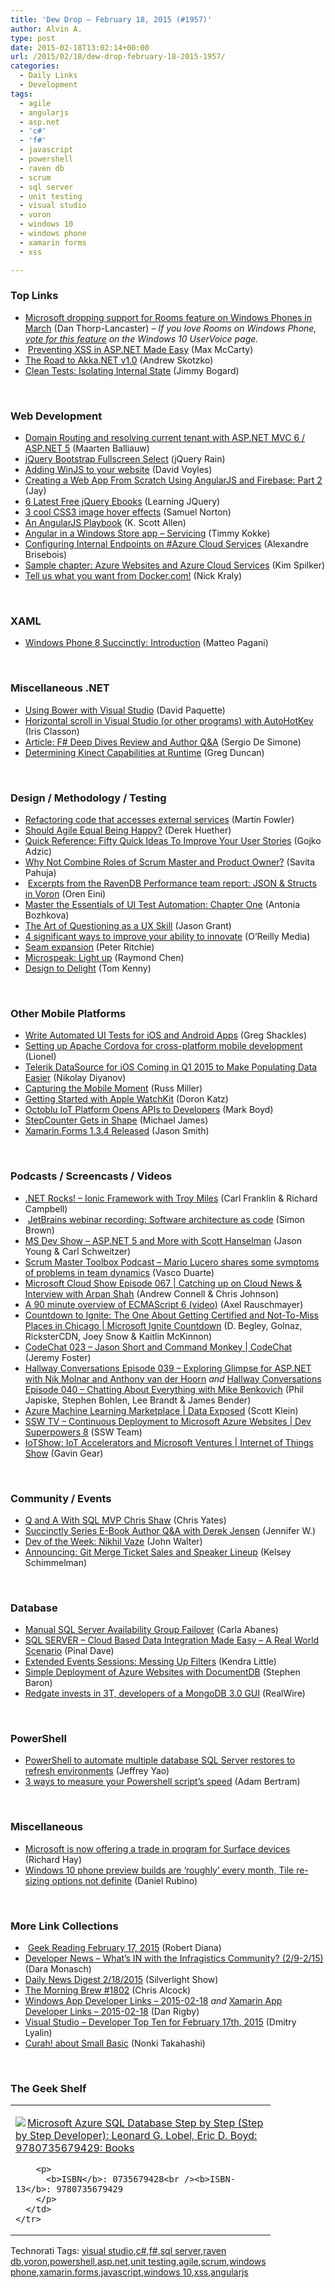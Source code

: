 ```yaml
---
title: 'Dew Drop – February 18, 2015 (#1957)'
author: Alvin A.
type: post
date: 2015-02-18T13:02:14+00:00
url: /2015/02/18/dew-drop-february-18-2015-1957/
categories:
  - Daily Links
  - Development
tags:
  - agile
  - angularjs
  - asp.net
  - 'c#'
  - 'f#'
  - javascript
  - powershell
  - raven db
  - scrum
  - sql server
  - unit testing
  - visual studio
  - voron
  - windows 10
  - windows phone
  - xamarin forms
  - xss

---
```

### <a name="top"></a>Top Links

  * <a href="http://feedproxy.google.com/~r/wmexperts/~3/TBvTScYIzn0/story01.htm" target="_blank">Microsoft dropping support for Rooms feature on Windows Phones in March</a> (Dan Thorp-Lancaster) _– If you love Rooms on Windows Phone,_ <a href="https://windows.uservoice.com/forums/265757-windows-feature-suggestions/suggestions/6579686-family-room" target="_blank"><em>vote for this feature</em></a> _on the Windows 10 UserVoice page._
  * &nbsp;<a href="http://lockmedown.com/preventing-xss-in-asp-net-made-easy/" target="_blank">Preventing XSS in ASP.NET Made Easy</a> (Max McCarty)
  * <a href="http://petabridge.com/blog/akkadotnet-road-to-v1/" target="_blank">The Road to Akka.NET v1.0</a> (Andrew Skotzko)
  * <a href="http://feedproxy.google.com/~r/LosTechies/~3/5OQNIaXkEbo/" target="_blank">Clean Tests: Isolating Internal State</a> (Jimmy Bogard)

&nbsp;

### <a name="web"></a>Web Development

  * <a href="http://blog.maartenballiauw.be/post/2015/02/17/Domain-Routing-and-resolving-current-tenant-with-ASPNET-MVC-6-ASPNET-5.aspx" target="_blank">Domain Routing and resolving current tenant with ASP.NET MVC 6 / ASP.NET 5</a> (Maarten Balliauw)
  * <a href="http://feedproxy.google.com/~r/Jqueryrain/~3/vtFffKfoIhU/" target="_blank">jQuery Bootstrap Fullscreen Select</a> (jQuery Rain)
  * <a href="http://www.davevoyles.com/adding-winjs-to-your-website/" target="_blank">Adding WinJS to your website</a> (David Voyles)
  * <a href="http://code.tutsplus.com/tutorials/creating-a-web-app-from-scratch-using-angularjs-and-firebase-part-2--cms-22734" target="_blank">Creating a Web App From Scratch Using AngularJS and Firebase: Part 2</a> (Jay)
  * <a href="http://feedproxy.google.com/~r/LearningJquery/~3/mt2jiGvOV50/6-latest-free-jquery-ebooks" target="_blank">6 Latest Free jQuery Ebooks</a> (Learning JQuery)
  * <a href="http://www.webdesignerdepot.com/2015/02/3-cool-css3-image-hover-effects/" target="_blank">3 cool CSS3 image hover effects</a> (Samuel Norton)
  * <a href="http://odetocode.com/blogs/scott/archive/2015/02/17/an-angularjs-playbook.aspx" target="_blank">An AngularJS Playbook</a> (K. Scott Allen)
  * <a href="http://www.timmykokke.com/2015/02/angular-in-a-windows-store-app-servicing/" target="_blank">Angular in a Windows Store app – Servicing</a> (Timmy Kokke)
  * <a href="https://alexandrebrisebois.wordpress.com/2015/02/17/configuring-internal-endpoints-on-azure-cloud-services/" target="_blank">Configuring Internal Endpoints on #Azure Cloud Services</a> (Alexandre Brisebois)
  * <a href="http://blogs.msdn.com/b/microsoft_press/archive/2015/02/17/sample-chapter-azure-websites-and-azure-cloud-services.aspx" target="_blank">Sample chapter: Azure Websites and Azure Cloud Services</a> (Kim Spilker)
  * <a href="http://blog.docker.com/2015/02/tell-us-what-you-want-from-docker-com/" target="_blank">Tell us what you want from Docker.com!</a> (Nick Kraly)

&nbsp;

### <a name="silverlight"></a>XAML

  * <a href="http://code.tutsplus.com/tutorials/windows-phone-8-succinctly-introduction--cms-23216" target="_blank">Windows Phone 8 Succinctly: Introduction</a> (Matteo Pagani)

&nbsp;

### <a name="dotnet"></a>Miscellaneous .NET

  * <a href="http://feedproxy.google.com/~r/CanDevs/~3/83KZqszKaZo/using-bower-with-visual-studio-2013.aspx" target="_blank">Using Bower with Visual Studio</a> (David Paquette)
  * <a href="http://irisclasson.com/2015/02/17/horizontal-scroll-in-visual-studio-or-other-programs-with-autohotkey/" target="_blank">Horizontal scroll in Visual Studio (or other programs) with AutoHotKey</a> (Iris Classon)
  * <a href="http://www.infoq.com/articles/sharp-deep-dives-review?utm_campaign=infoq_content&utm_source=infoq&utm_medium=feed&utm_term=global" target="_blank">Article: F# Deep Dives Review and Author Q&A</a> (Sergio De Simone)
  * <a href="http://channel9.msdn.com/coding4fun/kinect/Determining-Kinect-Capabilities-at-Runtime" target="_blank">Determining Kinect Capabilities at Runtime</a> (Greg Duncan)

&nbsp;

### <a name="design"></a>Design / Methodology / Testing

  * <a href="http://martinfowler.com/articles/refactoring-external-service.html" target="_blank">Refactoring code that accesses external services</a> (Martin Fowler)
  * <a href="http://feedproxy.google.com/~r/LeadingAgile/~3/I4sFljir1Ko/" target="_blank">Should Agile Equal Being Happy?</a> (Derek Huether)
  * <a href="http://gojko.net/2015/02/18/quick-reference-fifty-quick-ideas-to-improve-your-user-stories/" target="_blank">Quick Reference: Fifty Quick Ideas To Improve Your User Stories</a> (Gojko Adzic)
  * <a href="http://www.infoq.com/news/2015/02/scrum-roles?utm_campaign=infoq_content&utm_source=infoq&utm_medium=feed&utm_term=global" target="_blank">Why Not Combine Roles of Scrum Master and Product Owner?</a> (Savita Pahuja)
  * &nbsp;<a href="http://feedproxy.google.com/~r/AyendeRahien/~3/csUuF26_lD0/excerpts-from-the-ravendb-performance-team-report-json-structs-in-voron" target="_blank">Excerpts from the RavenDB Performance team report: JSON & Structs in Voron</a> (Oren Eini)
  * <a href="http://feedproxy.google.com/~r/Telerik/~3/qap1jgowgoc/master-the-essentials-of-ui-test-automation-chapter-one" target="_blank">Master the Essentials of UI Test Automation: Chapter One</a> (Antonia Bozhkova)
  * <a href="http://feedproxy.google.com/~r/uxmovement/~3/g7CEHy8RIPE/" target="_blank">The Art of Questioning as a UX Skill</a> (Jason Grant)
  * <a href="http://feedproxy.google.com/~r/oreilly/news/~3/hJx4nn3aAYI/4-significant-ways-to-improve-your-ability-to-innovate.html" target="_blank">4 significant ways to improve your ability to innovate</a> (O&#8217;Reilly Media)
  * <a href="http://blog.peterritchie.com/?p=2211" target="_blank">Seam expansion</a> (Peter Ritchie)
  * <a href="http://blogs.msdn.com/b/oldnewthing/archive/2015/02/17/10593874.aspx" target="_blank">Microspeak: Light up</a> (Raymond Chen)
  * <a href="http://feedproxy.google.com/~r/InspectElement/~3/u6Fcid2oZO0/" target="_blank">Design to Delight</a> (Tom Kenny)

&nbsp;

### <a name="mobile"></a>Other Mobile Platforms

  * <a href="http://visualstudiomagazine.com/articles/2015/02/17/automated-unit-tests-ios-android.aspx" target="_blank">Write Automated UI Tests for iOS and Android Apps</a> (Greg Shackles)
  * <a href="http://www.codeproject.com/Articles/877366/Setting-up-Apache-Cordova-for-cross-platform-mobil" target="_blank">Setting up Apache Cordova for cross-platform mobile development</a> (Lionel)
  * <a href="http://feedproxy.google.com/~r/Telerik/~3/kVwzeaKw8PA/telerik-datasource-for-ios-coming-in-q1-2015-to-make-populating-data-easier" target="_blank">Telerik DataSource for iOS Coming in Q1 2015 to Make Populating Data Easier</a> (Nikolay Diyanov)
  * <a href="http://magenic.com/Blog/PostId/72/capturing-the-mobile-moment" target="_blank">Capturing the Mobile Moment</a> (Russ Miller)
  * <a href="http://feedproxy.google.com/~r/ProgrammableWeb/~3/mn-E5fxQkKk/17" target="_blank">Getting Started with Apple WatchKit</a> (Doron Katz)
  * <a href="http://feedproxy.google.com/~r/ProgrammableWeb/~3/0MdH0kHx3Ao/17" target="_blank">Octoblu IoT Platform Opens APIs to Developers</a> (Mark Boyd)
  * <a href="http://blog.xamarin.com/stepcounter-gets-in-shape-updating-xamarin-ios-apps/" target="_blank">StepCounter Gets in Shape</a> (Michael James)
  * <a href="http://forums.xamarin.com/discussion/33356/xamarin-forms-1-3-4-released" target="_blank">Xamarin.Forms 1.3.4 Released</a> (Jason Smith)

&nbsp;

### <a name="podcasts"></a>Podcasts / Screencasts / Videos

  * <a href="http://www.dotnetrocks.com/default.aspx?ShowNum=1102" target="_blank">.NET Rocks! &#8211; Ionic Framework with Troy Miles</a> (Carl Franklin & Richard Campbell)
  * &nbsp;<a href="http://www.codingthearchitecture.com/2015/02/17/jetbrains_webinar_recording_software_architecture_as_code.html" target="_blank">JetBrains webinar recording: Software architecture as code</a> (Simon Brown)
  * <a href="http://msdevshow.com/2015/02/asp.net-5-and-more-with-scott-hanselman/" target="_blank">MS Dev Show &#8211; ASP.NET 5 and More with Scott Hanselman</a> (Jason Young & Carl Schweitzer)
  * <a href="http://www.scrum-master-toolbox.com/2015/02/podcast/mario-lucero-shares-symptoms-problems-team-dynamics/" target="_blank">Scrum Master Toolbox Podcast &#8211; Mario Lucero shares some symptoms of problems in team dynamics</a> (Vasco Duarte)
  * <a href="http://feeds.microsoftcloudshow.com/~r/microsoftcloudshowepisodes/~3/fD7n3trMy2g/067-catching-up-on-cloud-news-interview-with-arpan-shah" target="_blank">Microsoft Cloud Show Episode 067 | Catching up on Cloud News & Interview with Arpan Shah</a> (Andrew Connell & Chris Johnson)
  * <a href="http://feedproxy.google.com/~r/2ality/~3/U2TS0hLDfGo/using-es6-today-minsk.html" target="_blank">A 90 minute overview of ECMAScript 6 (video)</a> (Axel Rauschmayer)
  * <a href="http://channel9.msdn.com/Shows/Microsoft-Ignite-Countdown/Countdown-To-Microsoft-Ignite-CD3" target="_blank">Countdown to Ignite: The One About Getting Certified and Not-To-Miss Places in Chicago | Microsoft Ignite Countdown</a> (D. Begley, Golnaz, RicksterCDN, Joey Snow & Kaitlin McKinnon)
  * <a href="http://channel9.msdn.com/Shows/codechat/023" target="_blank">CodeChat 023 &#8211; Jason Short and Command Monkey | CodeChat</a> (Jeremy Foster)
  * <a href="http://hallwayconversations.com/podcast/episode-039-exploring-glimpse-for-asp-net-with-nik-molnar-and-anthony-van-der-hoorn/" target="_blank">Hallway Conversations Episode 039 – Exploring Glimpse for ASP.NET with Nik Molnar and Anthony van der Hoorn</a>&nbsp;_and_ <a href="http://hallwayconversations.com/podcast/episode-040-chatting-about-everything-with-mike-benkovich/" target="_blank">Hallway Conversations Episode 040 – Chatting About Everything with Mike Benkovich</a> (Phil Japiske, Stephen Bohlen, Lee Brandt & James Bender)
  * <a href="http://channel9.msdn.com/Shows/Data-Exposed/Azure-Machine-Leaning-Marketplace" target="_blank">Azure Machine Learning Marketplace | Data Exposed</a> (Scott Klein)
  * <a href="http://tv.ssw.com/5794/continuous-deployment-microsoft-azure-websites-dev-superpowers-8" target="_blank">SSW TV &#8211; Continuous Deployment to Microsoft Azure Websites | Dev Superpowers 8</a> (SSW Team)
  * <a href="http://channel9.msdn.com/Shows/Internet-of-Things-Show/IoTShow-IoT-Accelerators-and-Microsoft-Ventures" target="_blank">IoTShow: IoT Accelerators and Microsoft Ventures | Internet of Things Show</a> (Gavin Gear)

&nbsp;

### <a name="events"></a>Community / Events

  * <a href="http://www.sqlservercentral.com/blogs/the-sql-professor/2015/02/17/q-and-a-with-sql-mvp-chris-shaw/" target="_blank">Q and A With SQL MVP Chris Shaw</a> (Chris Yates)
  * <a href="http://www.syncfusion.com/blogs/post/Succinctly-Series-E-Book-Author-QA-with-Derek-Jensen.aspx" target="_blank">Succinctly Series E-Book Author Q&A with Derek Jensen</a> (Jennifer W.)
  * <a href="http://feeds.dzone.com/~r/zones/agile/~3/5pFZsCnMM1s/dev-week-nikhil-vaze" target="_blank">Dev of the Week: Nikhil Vaze</a> (John Walter)
  * <a href="https://github.com/blog/1959-announcing-git-merge-ticket-sales-and-speaker-lineup" target="_blank">Announcing: Git Merge Ticket Sales and Speaker Lineup</a> (Kelsey Schimmelman)

&nbsp;

### <a name="sql"></a>Database

  * <a href="http://www.mssqltips.com/tip.asp?tip=3437" target="_blank">Manual SQL Server Availability Group Failover</a> (Carla Abanes)
  * <a href="http://blog.sqlauthority.com/2015/02/18/sql-server-cloud-based-data-integration-made-easy-a-real-world-scenario/" target="_blank">SQL SERVER – Cloud Based Data Integration Made Easy – A Real World Scenario</a> (Pinal Dave)
  * <a href="http://feedproxy.google.com/~r/BrentOzar-SqlServerDba/~3/7iRJ7hlFpQM/" target="_blank">Extended Events Sessions: Messing Up Filters</a> (Kendra Little)
  * <a href="http://azure.microsoft.com/blog/2015/02/17/simple-deployment-of-azure-websites-with-documentdb/" target="_blank">Simple Deployment of Azure Websites with DocumentDB</a> (Stephen Baron)
  * <a href="http://www.realwire.com/releases/Redgate-invests-in-3T-developers-of-a-MongoDB-30-GUI" target="_blank">Redgate invests in 3T, developers of a MongoDB 3.0 GUI</a> (RealWire)

&nbsp;

### <a name="ps"></a>PowerShell

  * <a href="http://www.mssqltips.com/tip.asp?tip=3516" target="_blank">PowerShell to automate multiple database SQL Server restores to refresh environments</a> (Jeffrey Yao)
  * <a href="http://blog.pluralsight.com/measure-powershell-scripts-speed" target="_blank">3 ways to measure your Powershell script’s speed</a> (Adam Bertram)

&nbsp;

### <a name="misc"></a>Miscellaneous

  * <a href="http://winsupersite.com/hardware/microsoft-now-offering-trade-program-surface-devices" target="_blank">Microsoft is now offering a trade in program for Surface devices</a> (Richard Hay)
  * <a href="http://feedproxy.google.com/~r/wmexperts/~3/V7tgjbedVvE/story01.htm" target="_blank">Windows 10 phone preview builds are &#8216;roughly&#8217; every month, Tile re-sizing options not definite</a> (Daniel Rubino)

&nbsp;

### <a name="links"></a>More Link Collections

  * &nbsp;<a href="http://feeds.regulargeek.com/~r/RegularGeek/~3/IaNUUtTwsEE/" target="_blank">Geek Reading February 17, 2015</a> (Robert Diana)
  * <a href="http://www.infragistics.com/community/blogs/d-coding/archive/2015/02/17/developer-news-what-39-s-in-with-the-infragistics-community-2-9-2-15.aspx" target="_blank">Developer News &#8211; What&#8217;s IN with the Infragistics Community? (2/9-2/15)</a> (Dara Monasch)
  * <a href="http://feedproxy.google.com/~r/silverlightshow/~3/RvYX3V3nkac/Daily-News-Digest-2-18-2015.aspx" target="_blank">Daily News Digest 2/18/2015</a> (Silverlight Show)
  * <a href="http://feedproxy.google.com/~r/ReflectivePerspective/~3/u9ijgwjTBuQ/" target="_blank">The Morning Brew #1802</a> (Chris Alcock)
  * <a href="http://windowsappdev.com/2015/02/windows-app-developer-links-2015-02-18/" target="_blank">Windows App Developer Links &#8211; 2015-02-18</a> _and_ <a href="http://xamarinappdev.com/2015/02/xamarin-app-developer-links-2015-02-18/" target="_blank">Xamarin App Developer Links &#8211; 2015-02-18</a> (Dan Rigby)
  * <a href="http://www.lyalin.com/2015/02/17/visual-studio-developer-top-ten-for-february-17th-2015/" target="_blank">Visual Studio – Developer Top Ten for February 17th, 2015</a> (Dmitry Lyalin)
  * <a href="http://blogs.msdn.com/b/smallbasic/archive/2015/02/18/curah-about-small-basic.aspx" target="_blank">Curah! about Small Basic</a> (Nonki Takahashi)

&nbsp;

### <a name="shelf"></a>The Geek Shelf

<div id="scid:7dc1bd33-94bd-46fd-a20b-0131235bcd47:f0e5a81c-ee1c-4efb-958a-609ce60077f8" class="wlWriterEditableSmartContent" style="float: none; padding-bottom: 0px; padding-top: 0px; padding-left: 0px; margin: 0px; display: inline; padding-right: 0px">
  <table cellspacing="0" cellpadding="2" width="400" border="0" unselectable="on">
    <tr>
      <td valign="top" width="400">
        <p>
          <a title="Microsoft Azure SQL Database Step by Step (Step by Step Developer): Leonard G. Lobel, Eric D. Boyd: 9780735679429: Books" href="http://www.amazon.com/exec/obidos/ASIN/0735679428/alvinashcraft-20"><img data-recalc-dims="1" decoding="async" src="https://i0.wp.com/images.amazon.com/images/P/0735679428.01.MZZZZZZZ.jpg?w=660" border="0" align="left" style="float:left" />Microsoft Azure SQL Database Step by Step (Step by Step Developer): Leonard G. Lobel, Eric D. Boyd: 9780735679429: Books</a>
        </p>
        
        <p>
          <b>ISBN</b>: 0735679428<br /><b>ISBN-13</b>: 9780735679429
        </p>
      </td>
    </tr>
  </table>
</div>

<div id="scid:0767317B-992E-4b12-91E0-4F059A8CECA8:4581f084-0602-471b-b094-bb9ff210f093" class="wlWriterEditableSmartContent" style="float: none; padding-bottom: 0px; padding-top: 0px; padding-left: 0px; margin: 0px; display: inline; padding-right: 0px">
  Technorati Tags: <a href="http://technorati.com/tags/visual+studio" rel="tag">visual studio</a>,<a href="http://technorati.com/tags/c%23" rel="tag">c#</a>,<a href="http://technorati.com/tags/f%23" rel="tag">f#</a>,<a href="http://technorati.com/tags/sql+server" rel="tag">sql server</a>,<a href="http://technorati.com/tags/raven+db" rel="tag">raven db</a>,<a href="http://technorati.com/tags/voron" rel="tag">voron</a>,<a href="http://technorati.com/tags/powershell" rel="tag">powershell</a>,<a href="http://technorati.com/tags/asp.net" rel="tag">asp.net</a>,<a href="http://technorati.com/tags/unit+testing" rel="tag">unit testing</a>,<a href="http://technorati.com/tags/agile" rel="tag">agile</a>,<a href="http://technorati.com/tags/scrum" rel="tag">scrum</a>,<a href="http://technorati.com/tags/windows+phone" rel="tag">windows phone</a>,<a href="http://technorati.com/tags/xamarin.forms" rel="tag">xamarin.forms</a>,<a href="http://technorati.com/tags/javascript" rel="tag">javascript</a>,<a href="http://technorati.com/tags/windows+10" rel="tag">windows 10</a>,<a href="http://technorati.com/tags/xss" rel="tag">xss</a>,<a href="http://technorati.com/tags/angularjs" rel="tag">angularjs</a>
</div>
